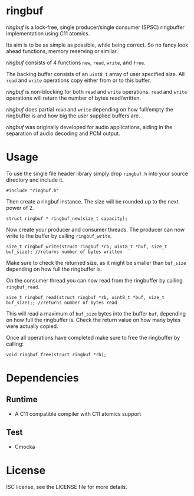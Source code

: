ringbuf
=======

*ringbuf* is a lock-free, single producer/single consumer (SPSC) ringbuffer
implementation using C11 atomics.

Its aim is to be as simple as possible, while being correct. So no fancy
look ahead functions, memory reserving or similar.

*ringbuf* consists of 4 functions `new`, `read`, `write`, and `free`.

The backing buffer consists of an `uint8_t` array of user specified size. All
`read` and `write` operations copy either from or to this buffer.

*ringbuf* is non-blocking for both `read` and `write` operations. `read` and
`write` operations will return the number of bytes read/written.

*ringbuf* does partial `read` and `write` depending on how full/empty the
ringbuffer is and how big the user supplied buffers are.

*ringbuf* was originally developed for audio applications, aiding in the
separation of audio decoding and PCM output.

Usage
=====

To use the single file header library simply drop `ringbuf.h` into your source
directory and include it.

    #include "ringbuf.h"

Then create a ringbuf instance. The size will be rounded up to the next power
of 2.

    struct ringbuf * ringbuf_new(size_t capacity);

Now create your producer and consumer threads. The producer can now write to
the buffer by calling `ringbuf_write`.

    size_t ringbuf_write(struct ringbuf *rb, uint8_t *buf, size_t buf_size); //returns number of bytes written

Make sure to check the returned size, as it might be smaller than `buf_size`
depending on how full the ringbuffer is.

On the consumer thread you can now read from the ringbuffer by calling
`ringbuf_read`.

    size_t ringbuf_read(struct ringbuf *rb, uint8_t *buf, size_t buf_size);; //returns number of bytes read

This will read a maximum of `buf_size` bytes into the buffer `buf`, depending
on how full the ringbuffer is. Check the return value on how many bytes
were actually copied.

Once all operations have completed make sure to free the ringbuffer by calling:

    void ringbuf_free(struct ringbuf *rb);

Dependencies
============

Runtime
-------

* A C11 compatible compiler with C11 atomics support

Test
----

* Cmocka

License
=======

ISC license, see the LICENSE file for more details.

